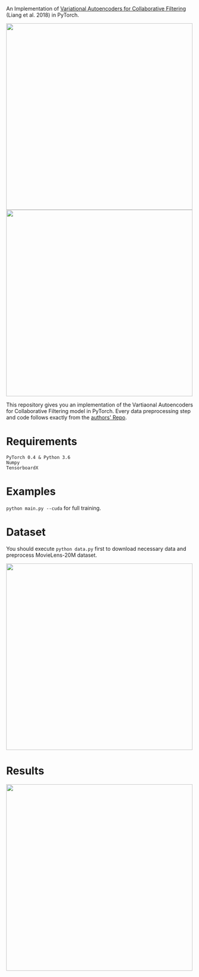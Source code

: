 An Implementation of [Variational Autoencoders for Collaborative Filtering](https://arxiv.org/abs/1802.05814) (Liang et al. 2018) in PyTorch.

<img src="https://github.com/khanhnamle1994/transfer-rec/blob/master/VAE-CF-PyTorch/pics/vae.png" width="500">

<img src="https://github.com/khanhnamle1994/transfer-rec/blob/master/VAE-CF-PyTorch/pics/result.png" width="500">

This repository gives you an implementation of the Vartiaonal Autoencoders for Collaborative Filtering model in PyTorch. Every data preprocessing step and code follows exactly from the [authors' Repo](https://github.com/dawenl/vae_cf).

# Requirements

```
PyTorch 0.4 & Python 3.6
Numpy
TensorboardX
```

# Examples

`python main.py --cuda` for full training.

# Dataset

You should execute `python data.py` first to download necessary data and preprocess MovieLens-20M dataset.

<img src="https://github.com/khanhnamle1994/transfer-rec/blob/master/VAE-CF-PyTorch/pics/data.png" width="500">

# Results

<img src="https://github.com/khanhnamle1994/transfer-rec/blob/master/VAE-CF-PyTorch/pics/result-experiment.png" width="500">
